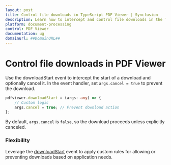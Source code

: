 ```yaml
---
layout: post
title: Control file downloads in TypeScript PDF Viewer | Syncfusion
description: Learn how to intercept and control file downloads in the TypeScript PDF Viewer using the downloadStart event.
platform: document-processing
control: PDF Viewer
documentation: ug
domainurl: ##DomainURL##
---
```


# Control file downloads in PDF Viewer

Use the downloadStart event to intercept the start of a download and optionally cancel it. In the event handler, set `args.cancel = true` to prevent the download.

```ts
pdfviewer.downloadStart = (args: any) => {
    // Custom logic
    args.cancel = true; // Prevent download action
};
```

By default, `args.cancel` is `false`, so the download proceeds unless explicitly canceled.

### Flexibility

Leverage the [downloadStart](https://ej2.syncfusion.com/documentation/api/pdfviewer/#downloadstart) event to apply custom rules for allowing or preventing downloads based on application needs.
